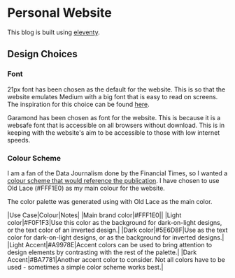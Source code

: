# Personal Website

This blog is built using [eleventy](https://www.11ty.io/docs/).

## Design Choices

### Font

21px font has been chosen as the default for the website. This is so that the website emulates Medium with a big font that is easy to read on screens. The inspiration for this choice can be found [here](https://learnui.design/blog/mobile-desktop-website-font-size-guidelines.html).

Garamond has been chosen as font for the website. This is because it is a websafe font that is accessible on all browsers without download. This is in keeping with the website's aim to be accessible to those with low internet speeds. 

### Colour Scheme

I am a fan of the Data Journalism done by the Financial Times, so I wanted a [colour scheme that would reference the publication](https://www.schemecolor.com/financial-times-web-site.php). I have chosen to use Old Lace (#FFF1E0) as my main colour for the website. 

The color palette was generated using [](http://colormind.io/bootstrap/) with Old Lace as the main color. 

|Use Case|Colour|Notes|
|Main brand color|#FFF1E0||
|Light color|#F0F1F3|Use this color as the background for dark-on-light designs, or the text color of an inverted design.|
|Dark color|#5E6D8F|Use as the text color for dark-on-light designs, or as the background for inverted designs.|
|Light Accent|#A9978E|Accent colors can be used to bring attention to design elements by contrasting with the rest of the palette.|
|Dark Accent|#BA7781|Another accent color to consider. Not all colors have to be used - sometimes a simple color scheme works best.|

